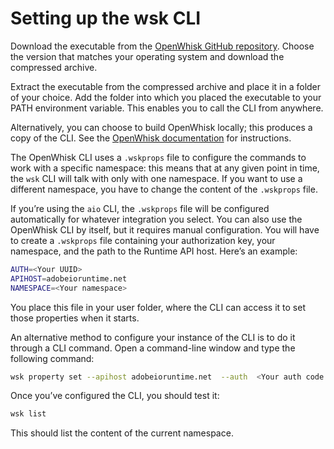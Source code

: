 # Setting up the wsk CLI

Download the executable from the [OpenWhisk GitHub repository](https://github.com/apache/incubator-openwhisk-cli/releases). Choose the version that matches your operating system and download the compressed archive.

Extract the executable from the compressed archive and place it in a folder of your choice.
Add the folder into which you placed the executable to your PATH environment variable. This enables you to call the CLI from anywhere.

Alternatively, you can choose to build OpenWhisk locally; this produces a copy of the CLI. See the [OpenWhisk documentation](https://github.com/apache/incubator-openwhisk/blob/master/docs/cli.md) for instructions.

The OpenWhisk CLI uses a `.wskprops` file to configure the commands to work with a specific namespace: this means that at any given point in time, the `wsk` CLI will talk with only with one namespace. If you want to use a different namespace, you have to change the content of the `.wskprops` file.

If you&rsquo;re using the `aio` CLI, the `.wskprops` file will be configured automatically for whatever integration you select. You can also use the OpenWhisk CLI by itself, but it requires manual configuration. You will have to create a `.wskprops` file containing your authorization key, your namespace, and the path to the Runtime API host. Here’s an example:

```bash
AUTH=<Your UUID>
APIHOST=adobeioruntime.net 
NAMESPACE=<Your namespace>
```

You place this file in your user folder, where the CLI can access it to set those properties when it starts.

An alternative method to configure your instance of the CLI is to do it through a CLI command. Open a command-line window and type the following command:

```bash
wsk property set --apihost adobeioruntime.net  --auth  <Your auth code from the Runtime team>  namespace  <Your namespace from the Runtime team>
```

Once you&rsquo;ve configured the CLI, you should test it:

```bash
wsk list
```

This should list the content of the current namespace.
